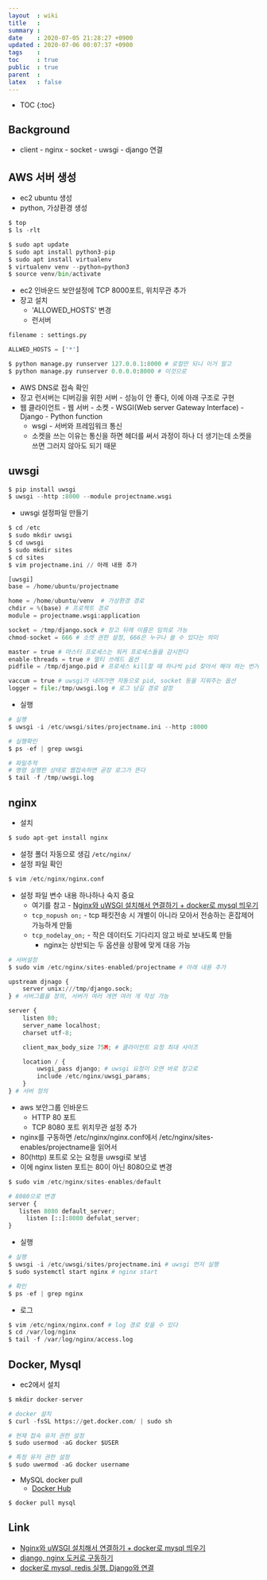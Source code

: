 ```yaml
---
layout  : wiki
title   : 
summary : 
date    : 2020-07-05 21:28:27 +0900
updated : 2020-07-06 00:07:37 +0900
tags    : 
toc     : true
public  : true
parent  : 
latex   : false
---
```

* TOC
{:toc}

## Background

- client - nginx - socket - uwsgi - django 연결

## AWS 서버 생성

- ec2 ubuntu 생성
- python, 가상환경 생성

```python
$ top
$ ls -rlt

$ sudo apt update
$ sudo apt install python3-pip
$ sudo apt install virtualenv
$ virtualenv venv --python=python3
$ source venv/bin/activate
```

- ec2 인바운드 보안설정에 TCP 8000포트, 위치무관 추가
- 장고 설치
    - 'ALLOWED_HOSTS' 변경
    - 런서버

```python
filename : settings.py

ALLWED_HOSTS = ['*']
```

```python
$ python manage.py runserver 127.0.0.1:8000 # 로컬만 되니 이거 말고 
$ python manage.py runserver 0.0.0.0:8000 # 이것으로
```

- AWS DNS로 접속 확인
- 장고 런서버는 디버깅을 위한 서버 - 성능이 안 좋다, 이에 아래 구조로 구현
- 웹 클라이언트 - 웹 서버 - 소켓 - WSGI(Web server Gateway Interface) - Django - Python function
    - wsgi - 서버와 프레임워크 통신
    - 소켓을 쓰는 이유는 통신을 하면 헤더를 써서 과정이 하나 더 생기는데 소켓을 쓰면 그러지 않아도 되기 때문

## uwsgi

```python
$ pip install uwsgi
$ uwsgi --http :8000 --module projectname.wsgi
```

- uwsgi 설정파일 만들기

```python
$ cd /etc
$ sudo mkdir uwsgi
$ cd uwsgi
$ sudo mkdir sites
$ cd sites
$ vim projectname.ini // 아래 내용 추가
```

```python
[uwsgi]
base = /home/ubuntu/projectname

home = /home/ubuntu/venv  # 가상환경 경로
chdir = %(base) # 프로젝트 경로
module = projectname.wsgi:application

socket = /tmp/django.sock # 장고 뒤에 이름은 임의로 가능
chmod-socket = 666 # 소켓 권한 설정, 666은 누구나 쓸 수 있다는 의미

master = true # 마스터 프로세스는 워커 프로세스들을 감시한다
enable-threads = true # 멀티 쓰레드 옵션
pidfile = /tmp/django.pid # 프로세스 kill할 때 하나씩 pid 찾아서 해야 하는 번거로움을 덜기 위해 한 개로 묶어주는 옵션

vaccum = true # uwsgi가 내려가면 자동으로 pid, socket 등을 지워주는 옵션
logger = file:/tmp/uwsgi.log # 로그 남길 경로 설정
```

- 실행

```python
# 실행
$ uwsgi -i /etc/uwsgi/sites/projectname.ini --http :8000

# 실행확인
$ ps -ef | grep uwsgi

# 파일추적
# 명령 실행한 상태로 웹접속하면 곧장 로그가 뜬다
$ tail -f /tmp/uwsgi.log
```

## nginx

- 설치

```python
$ sudo apt-get install nginx
```

- 설정 폴더 자동으로 생김 `/etc/nginx/`
- 설정 파일 확인

```python
$ vim /etc/nginx/nginx.conf
```

- 설정 파일 변수 내용 하나하나 숙지 중요
    - 여기를 참고 - [Nginx와 uWSGI 설치해서 연결하기 + docker로 mysql 띄우기](https://cholol.tistory.com/485?category=651593)
    - `tcp_nopush on;` - tcp 패킷전송 시 개별이 아니라 모아서 전송하는 혼잡제어 가능하게 만듦
    - `tcp_nodelay_on;` - 작은 데이터도 기다리지 않고 바로 보내도록 만듦
        - nginx는 상반되는 두 옵션을 상황에 맞게 대응 가능

```python
# 서버설정
$ sudo vim /etc/nginx/sites-enabled/projectname # 아래 내용 추가
```

```python
upstream djnago {
    server unix:///tmp/django.sock;
} # 서버그룹을 정의, 서버가 여러 개면 여러 개 작성 가능

server {
    listen 80;
    server_name localhost;
    charset utf-8;

    client_max_body_size 75M; # 클라이언트 요청 최대 사이즈

    location / {
        uwsgi_pass django; # uwsgi 요청이 오면 바로 장고로
        include /etc/nginx/uwsgi_params;
    }
} # 서버 정의
```

- aws 보안그룹 인바운드
    - HTTP 80 포트
    - TCP 8080 포트 위치무관 설정 추가
- nginx를 구동하면 /etc/nginx/nginx.conf에서 /etc/nginx/sites-enables/projectname을 읽어서
- 80(http) 포트로 오는 요청을 uwsgi로 보냄
- 이에 nginx listen 포트는 80이 아닌 8080으로 변경

```python
$ sudo vim /etc/nginx/sites-enables/default 
```

```python
# 8080으로 변경
server {
   listen 8080 default_server;
	 listen [::]:8080 defulat_server;
}
```

- 실행

```python
# 실행
$ uwsgi -i /etc/uwsgi/sites/projectname.ini # uwsgi 먼저 실행
$ sudo systemctl start nginx # nginx start

# 확인
$ ps -ef | grep nginx
```

- 로그

```python
$ vim /etc/nginx/nginx.conf # log 경로 찾을 수 있다
$ cd /var/log/nginx
$ tail -f /var/log/nginx/access.log
```

## Docker, Mysql

- ec2에서 설치

```python
$ mkdir docker-server

# docker 설치
$ curl -fsSL https://get.docker.com/ | sudo sh

# 현재 접속 유저 권한 설정
$ sudo usermod -aG docker $USER

# 특정 유저 권한 설정
$ sudo uwermod -aG docker username
```

- MySQL docker pull
    - [Docker Hub](https://hub.docker.com/_/mysql)

```python
$ docker pull mysql
```


## Link

- [Nginx와 uWSGI 설치해서 연결하기 + docker로 mysql 띄우기](https://cholol.tistory.com/485?category=651593)
- [django, nginx 도커로 구동하기]([https://cholol.tistory.com/489?category=651593](https://cholol.tistory.com/489?category=651593))
- [docker로 mysql, redis 실행. Django와 연결]([https://cholol.tistory.com/476?category=651593](https://cholol.tistory.com/476?category=651593))

